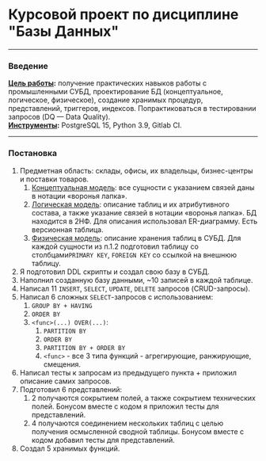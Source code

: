 # Курсовой проект по дисциплине "Базы Данных"

---

### Введение

<b><u>Цель работы</u>:</b> получение практических навыков работы с промышленными СУБД, проектирование
БД (концептуальное, логическое, физическое), создание хранимых процедур, представлений,
триггеров, индексов. Попрактиковаться в тестировании запросов (DQ — Data Quality).  
<b><u>Инструменты</u>:</b> PostgreSQL 15, Python 3.9, Gitlab CI.

---

### Постановка

1. Предметная область: склады, офисы, их владельцы, бизнес-центры и поставки товаров.
   1. <u>Концептуальная модель</u>: все сущности с указанием связей даны в нотации «воронья лапка». 
   2. <u>Логическая модель</u>: описание таблиц и их атрибутивного состава, а также указание связей в нотации «воронья 
   лапка». БД находится в 2НФ. Для описания использовал ER-диаграмму. Есть версионная таблица.
   3. <u>Физическая модель</u>: описание хранения таблиц в СУБД. Для каждой сущности из п.1.2 подготовил таблицу со столбцами`PRIMARY KEY`, `FOREIGN KEY` со ссылкой на внешнюю таблицу.
2. Я подготовил DDL скрипты и создал свою базу в СУБД. 
3. Наполнил созданную базу данными, ~10 записей в каждой таблице. 
4. Написал 11 `INSERT`, `SELECT`, `UPDATE`, `DELETE` запросов (CRUD-запросы). 
5. Написал 6 сложных `SELECT`-запросов с использованием:
    1. `GROUP BY + HAVING`
    2. `ORDER BY`
    3. `<func>(...) OVER(...)`:
       1. `PARTITION BY`
       2. `ORDER BY`
       3. `PARTITION BY + ORDER BY`
       4. `<func>` - все 3 типа функций - агрегирующие, ранжирующие, смещения. 
6. Написал тесты к запросам из предыдущего пункта + приложил описание самих запросов. 
7. Подготовил 6 представлений:
   1. 2 получаются сокрытием полей, а
     также сокрытием технических полей. Бонусом вместе с кодом я приложил тесты для представлений.
   2. 4 получаются соединением нескольких таблиц с целью получения осмысленной
     сводной таблицы.
     Бонусом вместе с кодом добавил тесты для представлений. 
8. Создал 5 хранимых функций.
